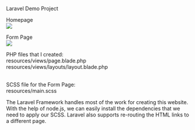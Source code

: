 Laravel Demo Project 

Homepage<br>
![](https://i.imgur.com/x0fV6JI.png)

Form Page<br>
![](https://i.imgur.com/UfyQzUP.png)

PHP files that I created: <br> 
resources/views/page.blade.php<br>
resources/views/layouts/layout.blade.php<br>
<br> 

SCSS file for the Form Page: <br> 
resources/main.scss
<br> 

The Laravel Framework handles most of the work for creating this website. 
With the help of node.js, we can easily install the dependencies that we need to apply our SCSS. 
Laravel also supports re-routing the HTML links to a different page. 
